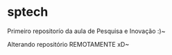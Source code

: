 # sptech
Primeiro repositorío da aula de Pesquisa e Inovação :)~

Alterando repositório REMOTAMENTE xD~
